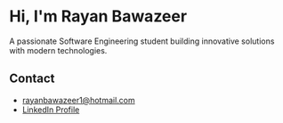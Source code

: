 # Hi, I'm **Rayan Bawazeer**

A passionate Software Engineering student building innovative solutions with modern technologies.

## Contact  
- [rayanbawazeer1@hotmail.com](mailto:rayanbawazeer1@hotmail.com)  
- [LinkedIn Profile](https://linkedin.com/in/rayansb1)
